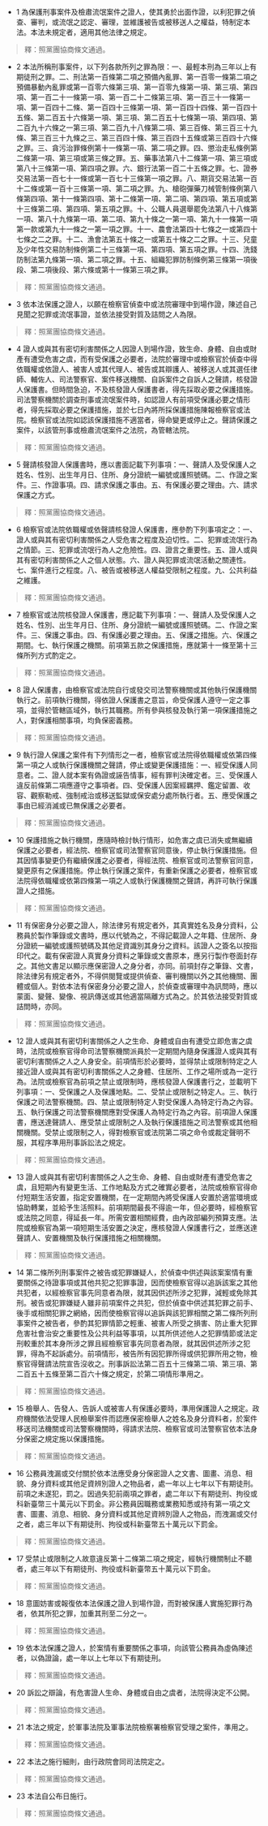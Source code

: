 * 1 為保護刑事案件及檢肅流氓案件之證人，使其勇於出面作證，以利犯罪之偵查、審判，或流氓之認定、審理，並維護被告或被移送人之權益，特制定本法。本法未規定者，適用其他法律之規定。

> 釋：照黨團協商條文通過。

* 2 本法所稱刑事案件，以下列各款所列之罪為限：一、最輕本刑為三年以上有期徒刑之罪。二、刑法第一百條第二項之預備內亂罪、第一百零一條第二項之預備暴動內亂罪或第一百零六條第三項、第一百零九條第一項、第三項、第四項、第一百二十一條第一項、第一百二十二條第三項、第一百三十一條第一項、第一百四十二條、第一百四十三條第一項、第一百四十四條、第一百四十五條、第二百五十六條第一項、第三項、第二百五十七條第一項、第四項、第二百九十六條之一第三項、第二百九十八條第二項、第三百條、第三百三十九條、第三百三十九條之三、第三百四十條、第三百四十五條或第三百四十六條之罪。三、貪污治罪條例第十一條第一項、第二項之罪。四、懲治走私條例第二條第一項、第三項或第三條之罪。五、藥事法第八十二條第一項、第三項或第八十三條第一項、第四項之罪。六、銀行法第一百二十五條之罪。七、證券交易法第一百七十一條或第一百七十三條第一項之罪。八、期貨交易法第一百十二條或第一百十三條第一項、第二項之罪。九、槍砲彈藥刀械管制條例第八條第四項、第十一條第四項、第十二條第一項、第二項、第四項、第五項或第十三條第二項、第四項、第五項之罪。十、公職人員選舉罷免法第八十八條第一項、第八十九條第一項、第二項、第九十條之一第一項、第九十一條第一項第一款或第九十一條之一第一項之罪。十一、農會法第四十七條之一或第四十七條之二之罪。十二、漁會法第五十條之一或第五十條之二之罪。十三、兒童及少年性交易防制條例第二十三條第一項、第四項、第五項之罪。十四、洗錢防制法第九條第一項、第二項之罪。十五、組織犯罪防制條例第三條第一項後段、第二項後段、第六條或第十一條第三項之罪。

> 釋：照黨團協商條文通過。

* 3 依本法保護之證人，以願在檢察官偵查中或法院審理中到場作證，陳述自己見聞之犯罪或流氓事證，並依法接受對質及詰問之人為限。

> 釋：照黨團協商條文通過。

* 4 證人或與其有密切利害關係之人因證人到場作證，致生命、身體、自由或財產有遭受危害之虞，而有受保護之必要者，法院於審理中或檢察官於偵查中得依職權或依證人、被害人或其代理人、被告或其辯護人、被移送人或其選任律師、輔佐人、司法警察官、案件移送機關、自訴案件之自訴人之聲請，核發證人保護書。但時間急迫，不及核發證人保護書者，得先採取必要之保護措施。司法警察機關於調查刑事或流氓案件時，如認證人有前項受保護必要之情形者，得先採取必要之保護措施，並於七日內將所採保護措施陳報檢察官或法院。檢察官或法院如認該保護措施不適當者，得命變更或停止之。聲請保護之案件，以該管刑事或檢肅流氓案件之法院，為管轄法院。

> 釋：照黨團協商條文通過。

* 5 聲請核發證人保護書時，應以書面記載下列事項：一、聲請人及受保護人之姓名、性別、出生年月日、住所、身分證統一編號或護照號碼。二、作證之案件。三、作證事項。四、請求保護之事由。五、有保護必要之理由。六、請求保護之方式。

> 釋：照黨團協商條文通過。

* 6 檢察官或法院依職權或依聲請核發證人保護書，應參酌下列事項定之：一、證人或與其有密切利害關係之人受危害之程度及迫切性。二、犯罪或流氓行為之情節。三、犯罪或流氓行為人之危險性。四、證言之重要性。五、證人或與其有密切利害關係之人之個人狀態。六、證人與犯罪或流氓活動之關連性。七、案件進行之程度。八、被告或被移送人權益受限制之程度。九、公共利益之維護。

> 釋：照黨團協商條文通過。

* 7 檢察官或法院核發證人保護書，應記載下列事項：一、聲請人及受保護人之姓名、性別、出生年月日、住所、身分證統一編號或護照號碼。二、作證之案件。三、保護之事由。四、有保護必要之理由。五、保護之措施。六、保護之期間。七、執行保護之機關。前項第五款之保護措施，應就第十一條至第十三條所列方式酌定之。

> 釋：照黨團協商條文通過。

* 8 證人保護書，由檢察官或法院自行或發交司法警察機關或其他執行保護機關執行之。前項執行機關，得依證人保護書之意旨，命受保護人遵守一定之事項，並得於管轄區域外，執行其職務。所有參與核發及執行第一項保護措施之人，對保護相關事項，均負保密義務。

> 釋：照黨團協商條文通過。

* 9 執行證人保護之案件有下列情形之一者，檢察官或法院得依職權或依第四條第一項之人或執行保護機關之聲請，停止或變更保護措施：一、經受保護人同意者。二、證人就本案有偽證或誣告情事，經有罪判決確定者。三、受保護人違反前條第二項應遵守之事項者。四、受保護人因案經羈押、鑑定留置、收容、觀察勒戒、強制戒治或移送監獄或保安處分處所執行者。五、應受保護之事由已經消滅或已無保護之必要者。

> 釋：照黨團協商條文通過。

* 10 保護措施之執行機關，應隨時檢討執行情形，如危害之虞已消失或無繼續保護之必要者，經法院、檢察官或司法警察官同意後，停止執行保護措施。但其因情事變更仍有繼續保護之必要者，得經法院、檢察官或司法警察官同意，變更原有之保護措施。停止執行保護之案件，有重新保護之必要者，檢察官或法院得依職權或依第四條第一項之人或執行保護機關之聲請，再許可執行保護證人之措施。

> 釋：照黨團協商條文通過。

* 11 有保密身分必要之證人，除法律另有規定者外，其真實姓名及身分資料，公務員於製作筆錄或文書時，應以代號為之，不得記載證人之年籍、住居所、身分證統一編號或護照號碼及其他足資識別其身分之資料。該證人之簽名以按指印代之。載有保密證人真實身分資料之筆錄或文書原本，應另行製作卷面封存之。其他文書足以顯示應保密證人之身分者，亦同。前項封存之筆錄、文書，除法律另有規定者外，不得供閱覽或提供偵查、審判機關以外之其他機關、團體或個人。對依本法有保密身分必要之證人，於偵查或審理中為訊問時，應以蒙面、變聲、變像、視訊傳送或其他適當隔離方式為之。於其依法接受對質或詰問時，亦同。

> 釋：照黨團協商條文通過。

* 12 證人或與其有密切利害關係之人之生命、身體或自由有遭受立即危害之虞時，法院或檢察官得命司法警察機關派員於一定期間內隨身保護證人或與其有密切利害關係之人之人身安全。前項情形於必要時，並得禁止或限制特定之人接近證人或與其有密切利害關係之人之身體、住居所、工作之場所或為一定行為。法院或檢察官為前項之禁止或限制時，應核發證人保護書行之，並載明下列事項：一、受保護之人及保護地點。二、受禁止或限制之特定人。三、執行保護之司法警察機關。四、禁止或限制特定人對受保護人為特定行為之內容。五、執行保護之司法警察機關應對受保護人為特定行為之內容。前項證人保護書，應送達聲請人、應受禁止或限制之人及執行保護措施之司法警察或其他相關機關。受禁止或限制之人，得對檢察官或法院第二項之命令或裁定聲明不服，其程序準用刑事訴訟法之規定。

> 釋：照黨團協商條文通過。

* 13 證人或與其有密切利害關係之人之生命、身體、自由或財產有遭受危害之虞，且短期內有變更生活、工作地點及方式之確實必要者，法院或檢察官得命付短期生活安置，指定安置機關，在一定期間內將受保護人安置於適當環境或協助轉業，並給予生活照料。前項期間最長不得逾一年，但必要時，經檢察官或法院之同意，得延長一年。所需安置相關經費，由內政部編列預算支應。法院或檢察官為第一項短期生活安置之決定，應核發證人保護書行之，並應送達聲請人、安置機關及執行保護措施之相關機關。

> 釋：照黨團協商條文通過。

* 14 第二條所列刑事案件之被告或犯罪嫌疑人，於偵查中供述與該案案情有重要關係之待證事項或其他共犯之犯罪事證，因而使檢察官得以追訴該案之其他共犯者，以經檢察官事先同意者為限，就其因供述所涉之犯罪，減輕或免除其刑。被告或犯罪嫌疑人雖非前項案件之共犯，但於偵查中供述其犯罪之前手、後手或相關犯罪之網絡，因而使檢察官得以追訴與該犯罪相關之第二條所列刑事案件之被告者，參酌其犯罪情節之輕重、被害人所受之損害、防止重大犯罪危害社會治安之重要性及公共利益等事項，以其所供述他人之犯罪情節或法定刑較重於其本身所涉之罪且經檢察官事先同意者為限，就其因供述所涉之犯罪，得為不起訴處分。前項情形，被告所有因犯罪所得或供犯罪所用之物，檢察官得聲請法院宣告沒收之。刑事訴訟法第二百五十三條第二項、第三項、第二百五十五條至第二百六十條之規定，於第二項情形準用之。

> 釋：照黨團協商條文通過。

* 15 檢舉人、告發人、告訴人或被害人有保護必要時，準用保護證人之規定。政府機關依法受理人民檢舉案件而認應保密檢舉人之姓名及身分資料者，於案件移送司法機關或司法警察機關時，得請求法院、檢察官或司法警察官依本法身分保密之規定施以保護措施。

> 釋：照黨團協商條文通過。

* 16 公務員洩漏或交付關於依本法應受身分保密證人之文書、圖畫、消息、相貌、身分資料或其他足資辨別證人之物品者，處一年以上七年以下有期徒刑。前項之未遂犯，罰之。因過失犯前兩項之罪者，處二年以下有期徒刑、拘役或科新臺幣三十萬元以下罰金。非公務員因職務或業務知悉或持有第一項之文書、圖畫、消息、相貌、身分資料或其他足資辨別證人之物品，而洩漏或交付之者，處三年以下有期徒刑、拘役或科新臺幣五十萬元以下罰金。

> 釋：照黨團協商條文通過。

* 17 受禁止或限制之人故意違反第十二條第二項之規定，經執行機關制止不聽者，處三年以下有期徒刑、拘役或科新臺幣五十萬元以下罰金。

> 釋：照黨團協商條文通過。

* 18 意圖妨害或報復依本法保護之證人到場作證，而對被保護人實施犯罪行為者，依其所犯之罪，加重其刑至二分之一。

> 釋：照黨團協商條文通過。

* 19 依本法保護之證人，於案情有重要關係之事項，向該管公務員為虛偽陳述者，以偽證論，處一年以上七年以下有期徒刑。

> 釋：照黨團協商條文通過。

* 20 訴訟之辯論，有危害證人生命、身體或自由之虞者，法院得決定不公開。

> 釋：照黨團協商條文通過。

* 21 本法之規定，於軍事法院及軍事法院檢察署檢察官受理之案件，準用之。

> 釋：照黨團協商條文通過。

* 22 本法之施行細則，由行政院會同司法院定之。

> 釋：照黨團協商條文通過。

* 23 本法自公布日施行。

> 釋：照黨團協商條文通過。

